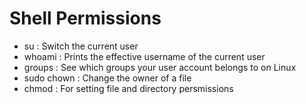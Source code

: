 # Shell Permissions
* su <user> : Switch the current user
* whoami : Prints the effective username of the current user
* groups : See which groups your user account belongs to on Linux
* sudo chown <owner> <file> : Change the owner of a file
* chmod : For setting file and directory persmissions
